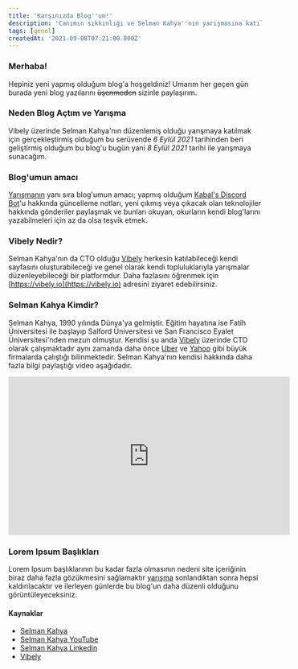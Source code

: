 ```yaml
---
title: 'Karşınızda Blog''um!'
description: 'Canımın sıkkınlığı ve Selman Kahya''nın yarışmasına katılmak için tasarladığım blog sayfam işte karşınızda!'
tags: [genel]
createdAt: '2021-09-08T07:21:00.000Z'
---
```


### Merhaba!
Hepiniz yeni yapmış olduğum blog'a hoşgeldiniz! Umarım her geçen gün burada yeni blog yazılarını ~~üşenmeden~~ sizinle paylaşırım.

### Neden Blog Açtım ve Yarışma
Vibely üzerinde Selman Kahya'nın düzenlemiş olduğu yarışmaya katılmak için gerçekleştirmiş olduğum bu serüvende *6 Eylül 2021* tarihinden beri geliştirmiş olduğum bu blog'u bugün yani *8 Eylül 2021* tarihi ile yarışmaya sunacağım.

### Blog'umun amacı
[Yarışmanın](#neden-blog-a%C3%A7t%C4%B1m-ve-yar%C4%B1%C5%9Fma) yanı sıra blog'umun amacı; yapmış olduğum [Kabal's Discord Bot](https://bot.emirkabal.com)'u hakkında güncelleme notları, yeni çıkmış veya çıkacak olan teknolojiler hakkında gönderiler paylaşmak ve bunları okuyan, okurların kendi blog'larını yazabilmeleri için az da olsa teşvik etmek.

### Vibely Nedir?
Selman Kahya'nın da CTO olduğu [Vibely](https://vibely.io) herkesin katılabileceği kendi sayfasını oluşturabileceği ve genel olarak kendi topluluklarıyla yarışmalar düzenleyebileceği bir platformdur. Daha fazlasını öğrenmek için [https://vibely.io](https://vibely.io) adresini ziyaret edebilirsiniz.

### Selman Kahya Kimdir?
Selman Kahya, 1990 yılında Dünya'ya gelmiştir. Eğitim hayatına ise Fatih Üniversitesi ile başlayıp Salford Üniversitesi ve San Francisco Eyalet Üniversitesi'nden mezun olmuştur. Kendisi şu anda [Vibely](#vibely-nedir) üzerinde CTO olarak çalışmaktadır aynı zamanda daha önce [Uber](https://uber.com) ve [Yahoo](https://yahoo.com) gibi büyük firmalarda çalıştığı bilinmektedir. Selman Kahya'nın kendisi hakkında daha fazla bilgi paylaştığı video aşağıdadır.
<iframe width="560" height="315" class="video-frame" src="https://www.youtube.com/embed/kd8QUW2vQZ4" title="YouTube video player" frameborder="0" allow="accelerometer; autoplay; clipboard-write; encrypted-media; gyroscope; picture-in-picture" allowfullscreen></iframe>

### Lorem Ipsum Başlıkları
Lorem Ipsum başlıklarının bu kadar fazla olmasının nedeni site içeriğinin biraz daha fazla gözükmesini sağlamaktır [yarışma](#neden-blog-a%C3%A7t%C4%B1m-ve-yar%C4%B1%C5%9Fma) sonlandıktan sonra hepsi kaldırılacaktır ve ilerleyen günlerde bu blog'un daha düzenli olduğunu görüntüleyeceksiniz.

#### Kaynaklar
- [Selman Kahya](https://selmankahya.com/)
- [Selman Kahya YouTube](https://www.youtube.com/channel/UC9Z-Gc_BkYuW75jKcTJICJA)
- [Selman Kahya Linkedin](https://www.linkedin.com/in/selmankahya/)
- [Vibely](https://vibely.com/)
